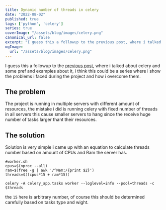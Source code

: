 ```yaml
---
title: Dynamic number of threads in celery 
date: "2022-08-02"
published: true
tags: ['python', 'celery']
series: true
coverImage: "/assets/blog/images/celery.png"
canonical_url: false
excerpt: "I guess this a followup to the previous post, where i talked about celery and some.."
ogImage:
  url: "/assets/blog/images/celery.png"
---
```


I guess this a followup to the [previous post](https://almadih.github.io/blog/async-distributed-tasks-in-python-with-celery/), where i talked about celery and some pref and examples about it, i think this could be a series where i show the problems i faced during the project and how i overcome them.

## The problem
The project is running in multiple servers with different amount of resources, the mistake i did is running celery with fixed number of threads in all servers this cause smaller servers to hang since the receive huge number of tasks larger thant their resources.

## The solution
Solution is very simple i came up with an equation to calculate threads number based on amount of CPUs and Ram the server has. 

```shell
#worker.sh
cpus=$(nproc --all)
ram=$(free -g | awk '/^Mem:/{print $2}')
threads=$((cpus*15 + ram*15))

celery -A celery_app.tasks worker --loglevel=info --pool=threads -c $threads

```

the `15` here is arbitrary number, of course this should be determined carefully based on tasks type and wight.  